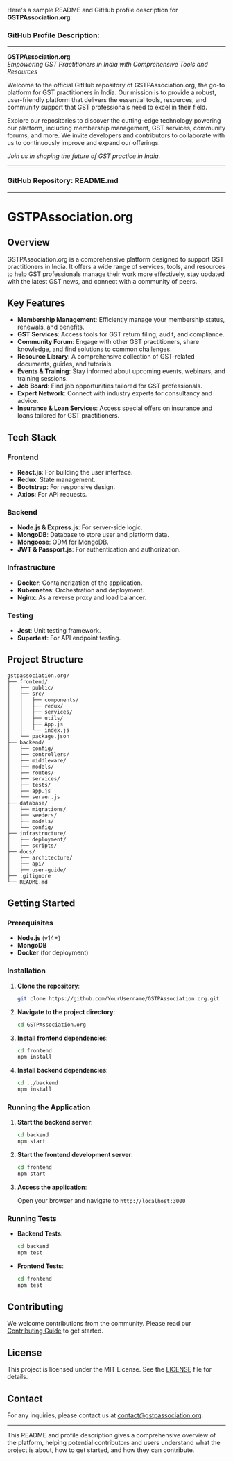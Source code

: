 Here's a sample README and GitHub profile description for **GSTPAssociation.org**:

### **GitHub Profile Description:**

---

**GSTPAssociation.org**  
*Empowering GST Practitioners in India with Comprehensive Tools and Resources*

Welcome to the official GitHub repository of GSTPAssociation.org, the go-to platform for GST practitioners in India. Our mission is to provide a robust, user-friendly platform that delivers the essential tools, resources, and community support that GST professionals need to excel in their field.

Explore our repositories to discover the cutting-edge technology powering our platform, including membership management, GST services, community forums, and more. We invite developers and contributors to collaborate with us to continuously improve and expand our offerings.

*Join us in shaping the future of GST practice in India.*

---

### **GitHub Repository: README.md**

---

# **GSTPAssociation.org**

## **Overview**

GSTPAssociation.org is a comprehensive platform designed to support GST practitioners in India. It offers a wide range of services, tools, and resources to help GST professionals manage their work more effectively, stay updated with the latest GST news, and connect with a community of peers.

## **Key Features**

- **Membership Management**: Efficiently manage your membership status, renewals, and benefits.
- **GST Services**: Access tools for GST return filing, audit, and compliance.
- **Community Forum**: Engage with other GST practitioners, share knowledge, and find solutions to common challenges.
- **Resource Library**: A comprehensive collection of GST-related documents, guides, and tutorials.
- **Events & Training**: Stay informed about upcoming events, webinars, and training sessions.
- **Job Board**: Find job opportunities tailored for GST professionals.
- **Expert Network**: Connect with industry experts for consultancy and advice.
- **Insurance & Loan Services**: Access special offers on insurance and loans tailored for GST practitioners.

## **Tech Stack**

### **Frontend**
- **React.js**: For building the user interface.
- **Redux**: State management.
- **Bootstrap**: For responsive design.
- **Axios**: For API requests.

### **Backend**
- **Node.js & Express.js**: For server-side logic.
- **MongoDB**: Database to store user and platform data.
- **Mongoose**: ODM for MongoDB.
- **JWT & Passport.js**: For authentication and authorization.

### **Infrastructure**
- **Docker**: Containerization of the application.
- **Kubernetes**: Orchestration and deployment.
- **Nginx**: As a reverse proxy and load balancer.

### **Testing**
- **Jest**: Unit testing framework.
- **Supertest**: For API endpoint testing.

## **Project Structure**

```
gstpassociation.org/
├── frontend/
│   ├── public/
│   ├── src/
│   │   ├── components/
│   │   ├── redux/
│   │   ├── services/
│   │   ├── utils/
│   │   ├── App.js
│   │   └── index.js
│   └── package.json
├── backend/
│   ├── config/
│   ├── controllers/
│   ├── middleware/
│   ├── models/
│   ├── routes/
│   ├── services/
│   ├── tests/
│   ├── app.js
│   └── server.js
├── database/
│   ├── migrations/
│   ├── seeders/
│   ├── models/
│   └── config/
├── infrastructure/
│   ├── deployment/
│   ├── scripts/
├── docs/
│   ├── architecture/
│   ├── api/
│   ├── user-guide/
├── .gitignore
└── README.md
```

## **Getting Started**

### **Prerequisites**
- **Node.js** (v14+)
- **MongoDB**
- **Docker** (for deployment)

### **Installation**

1. **Clone the repository**:

   ```bash
   git clone https://github.com/YourUsername/GSTPAssociation.org.git
   ```

2. **Navigate to the project directory**:

   ```bash
   cd GSTPAssociation.org
   ```

3. **Install frontend dependencies**:

   ```bash
   cd frontend
   npm install
   ```

4. **Install backend dependencies**:

   ```bash
   cd ../backend
   npm install
   ```

### **Running the Application**

1. **Start the backend server**:

   ```bash
   cd backend
   npm start
   ```

2. **Start the frontend development server**:

   ```bash
   cd frontend
   npm start
   ```

3. **Access the application**:

   Open your browser and navigate to `http://localhost:3000`

### **Running Tests**

- **Backend Tests**:

  ```bash
  cd backend
  npm test
  ```

- **Frontend Tests**:

  ```bash
  cd frontend
  npm test
  ```

## **Contributing**

We welcome contributions from the community. Please read our [Contributing Guide](docs/contributing.md) to get started.

## **License**

This project is licensed under the MIT License. See the [LICENSE](LICENSE) file for details.

## **Contact**

For any inquiries, please contact us at [contact@gstpassociation.org](mailto:contact@gstpassociation.org).

---

This README and profile description gives a comprehensive overview of the platform, helping potential contributors and users understand what the project is about, how to get started, and how they can contribute.